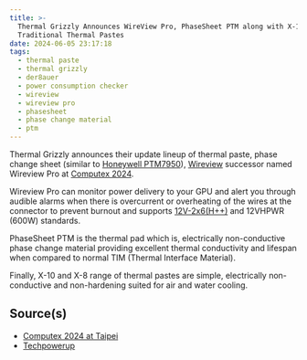 ```yaml
---
title: >-
  Thermal Grizzly Announces WireView Pro, PhaseSheet PTM along with X-10 and X-8
  Traditional Thermal Pastes
date: 2024-06-05 23:17:18
tags:
  - thermal paste
  - thermal grizzly
  - der8auer
  - power consumption checker
  - wireview
  - wireview pro
  - phasesheet
  - phase change material
  - ptm
---
```


Thermal Grizzly announces their update lineup of thermal paste, phase change sheet (similar to [Honeywell PTM7950][def3]), [Wireview][def4] successor named Wireview Pro at [Computex 2024][def].

Wireview Pro can monitor power delivery to your GPU and alert you through audible alarms when there is overcurrent or overheating of the wires at the connector to prevent burnout and supports [12V-2x6(H++)][def5] and 12VHPWR (600W) standards.

PhaseSheet PTM is the thermal pad which is, electrically non-conductive phase change material providing excellent thermal conductivity and lifespan when compared to normal TIM (Thermal Interface Material).

Finally, X-10 and X-8 range of thermal pastes are simple, electrically non-conductive and non-hardening suited for air and water cooling.

## Source(s)

- [Computex 2024 at Taipei][def]
- [Techpowerup][def2]

[def]: https://www.computextaipei.com.tw/en/index.html
[def2]: https://www.techpowerup.com/323195/thermal-grizzly-showcases-wireview-pro-phasesheet-ptm-x-10-and-x-8-tims
[def3]: https://www.lttstore.com/products/ptm7950-phase-change-thermal-pad
[def4]: https://www.thermal-grizzly.com/en/wire-view-gpu/s-tg-wv-p18n/
[def5]: https://www.techpowerup.com/319253/12v-2x6-h-standard-touted-to-safely-deliver-675-w